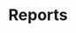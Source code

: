 <script type="text/javascript">
var password = "xin0508001";
var x = prompt("Enter in the password "," ");
if (x.toLowerCase() == password) {
 window.location = "report_20230508001.html";
}
else {
 alert("密码错误！ \n \n 请重新输入。");
 window.location = "./index.html";
}
</script>



# Reports



